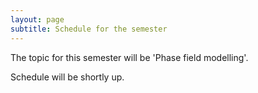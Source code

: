 ```yaml
---
layout: page
subtitle: Schedule for the semester 
---
```


The topic for this semester will be 'Phase field modelling'. 

Schedule will be shortly up.
